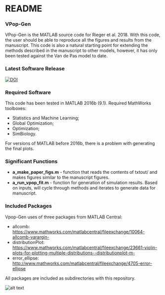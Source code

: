 # README #

### VPop-Gen
VPop-Gen is the MATLAB source code for Rieger et al. 2018. With this code, the user should be able to reproduce all the figures and results from the manuscript. This code is also a natural starting point for extending the methods described in the manuscript to other models, however, it has only been tested against the Van de Pas model to date.  

### Latest Software Release
[![DOI](https://zenodo.org/badge/DOI/10.5281/zenodo.1117870.svg)](https://doi.org/10.5281/zenodo.1117870)

### Required Software
This code has been tested in MATLAB 2016b (9.1). Required MathWorks toolboxes:
* Statistics and Machine Learning;
* Global Optimization;
* Optimization;
* SimBiology.

For versions of MATLAB before 2016b, there is a problem with generating the final plots.

### Significant Functions
* **a_make_paper_figs.m** - function that reads the contents of txtout/ and makes figures similar to the manuscript figures.
* **a_run_vpop_fit.m** - function for generation of simulation results. Based on inputs, will cycle through methods and iterates to generate data for manuscript.

### Included Packages
Vpop-Gen uses of three packages from MATLAB Central:
* allcomb: https://www.mathworks.com/matlabcentral/fileexchange/10064-allcomb-varargin-
* distributionPlot: https://www.mathworks.com/matlabcentral/fileexchange/23661-violin-plots-for-plotting-multiple-distributions--distributionplot-m-
* error_ellipse: http://www.mathworks.com/matlabcentral/fileexchange/4705-error-ellipse

All packages are included as subdirectories with this repository.

![alt text](https://github.com/openPfizer/DigitalHealthData/blob/master/img/osbypfizer.png)
